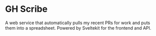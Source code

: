# GH Scribe
A web service that automatically pulls my recent PRs for work and puts them into a spreadsheet. Powered by Sveltekit for the frontend and API.

